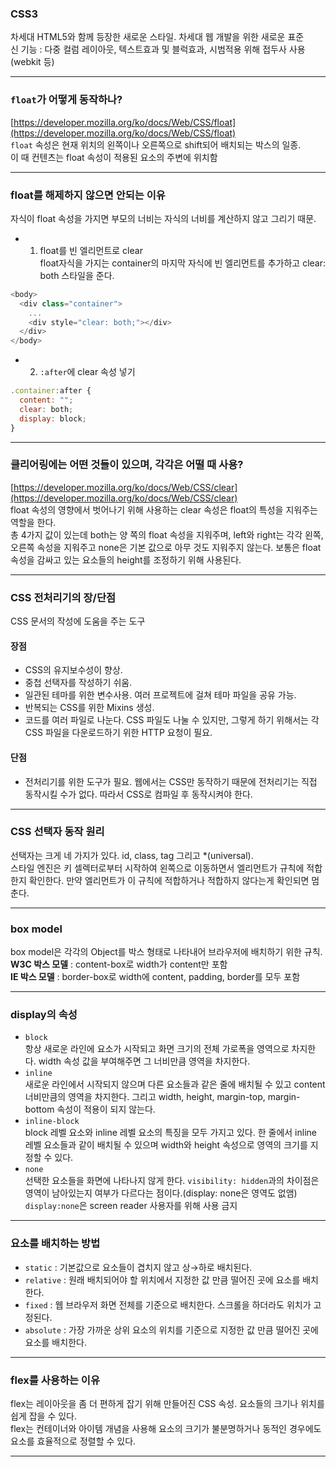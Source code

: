 ### CSS3
차세대 HTML5와 함께 등장한 새로운 스타일. 차세대 웹 개발을 위한 새로운 표준<br>
신 기능 : 다중 컬럼 레이아웃, 텍스트효과 및 블럭효과, 시범적용 위해 접두사 사용(webkit 등)
***
### `float`가 어떻게 동작하나?
[https://developer.mozilla.org/ko/docs/Web/CSS/float](https://developer.mozilla.org/ko/docs/Web/CSS/float)<br>
`float` 속성은 현재 위치의 왼쪽이나 오른쪽으로 shift되어 배치되는 박스의 일종.<br>
이 때 컨텐츠는 float 속성이 적용된 요소의 주변에 위치함
***
### float를 해제하지 않으면 안되는 이유
자식이 float 속성을 가지면 부모의 너비는 자식의 너비를 계산하지 않고 그리기 때문.
- 1) float를 빈 엘리먼트로 clear<br>
float자식을 가지는 container의 마지막 자식에 빈 엘리먼트를 추가하고 clear: both 스타일을 준다.
```javascript
<body>
  <div class="container">
    ...
    <div style="clear: both;"></div>
  </div>
</body>
```
- 2) `:after`에 clear 속성 넣기<br>
```javascript
.container:after {
  content: "";
  clear: both;
  display: block;
}
```
***
### 클리어링에는 어떤 것들이 있으며, 각각은 어떨 때 사용?
[https://developer.mozilla.org/ko/docs/Web/CSS/clear](https://developer.mozilla.org/ko/docs/Web/CSS/clear)<br>
float 속성의 영향에서 벗어나기 위해 사용하는 clear 속성은 float의 특성을 지워주는 역할을 한다.<br>
총 4가지 값이 있는데 both는 양 쪽의 float 속성을 지워주며, left와 right는 각각 왼쪽, 오른쪽 속성을 지워주고 none은 기본 값으로 아무 것도 지워주지 않는다. 보통은 float 속성을 감싸고 있는 요소들의 height를 조정하기 위해 사용된다.
***
### CSS 전처리기의 장/단점
CSS 문서의 작성에 도움을 주는 도구
#### 장점
- CSS의 유지보수성이 향상.
- 중첩 선택자를 작성하기 쉬움.
- 일관된 테마를 위한 변수사용. 여러 프로젝트에 걸쳐 테마 파일을 공유 가능.
- 반복되는 CSS를 위한 Mixins 생성.
- 코드를 여러 파일로 나눈다. CSS 파일도 나눌 수 있지만, 그렇게 하기 위해서는 각 CSS 파일을 다운로드하기 위한 HTTP 요청이 필요.
#### 단점
- 전처리기를 위한 도구가 필요. 웹에서는 CSS만 동작하기 때문에 전처리기는 직접 동작시킬 수가 없다. 따라서 CSS로 컴파일 후 동작시켜야 한다.
***
### CSS 선택자 동작 원리
선택자는 크게 네 가지가 있다. id, class, tag 그리고 *(universal).<br>
스타일 엔진은 키 셀렉터로부터 시작하여 왼쪽으로 이동하면서 엘리먼트가 규칙에 적합한지 확인한다. 만약 엘리먼트가 이 규칙에 적합하거나 적합하지 않다는게 확인되면 멈춘다.
***
### box model
box model은 각각의 Object를 박스 형태로 나타내어 브라우저에 배치하기 위한 규칙.<br>
**W3C 박스 모델** : content-box로 width가 content만 포함<br>
**IE 박스 모델** : border-box로 width에 content, padding, border를 모두 포함<br>
***
### display의 속성
- `block`<br>
항상 새로운 라인에 요소가 시작되고 화면 크기의 전체 가로폭을 영역으로 차지한다. width 속성 값을 부여해주면 그 너비만큼 영역을 차지한다.
- `inline`<br>
새로운 라인에서 시작되지 않으며 다른 요소들과 같은 줄에 배치될 수 있고 content 너비만큼의 영역을 차지한다. 그리고 width, height, margin-top, margin-bottom 속성이 적용이 되지 않는다.
- `inline-block`<br>
block 레벨 요소와 inline 레벨 요소의 특징을 모두 가지고 있다. 한 줄에서 inline 레벨 요소들과 같이 배치될 수 있으며 width와 height 속성으로 영역의 크기를 지정할 수 있다.
- `none`<br>
선택한 요소들을 화면에 나타나지 않게 한다. `visibility: hidden`과의 차이점은 영역이 남아있는지 여부가 다르다는 점이다.(display: none은 영역도 없앰) `display:none`은 screen reader 사용자를 위해 사용 금지
***
### 요소를 배치하는 방법
- `static` : 기본값으로 요소들이 겹치지 않고 상→하로 배치된다.
- `relative` : 원래 배치되어야 할 위치에서 지정한 값 만큼 떨어진 곳에 요소를 배치한다.
- `fixed` : 웹 브라우저 화면 전체를 기준으로 배치한다. 스크롤을 하더라도 위치가 고정된다.
- `absolute` : 가장 가까운 상위 요소의 위치를 기준으로 지정한 값 만큼 떨어진 곳에 요소를 배치한다.
***
### flex를 사용하는 이유
flex는 레이아웃을 좀 더 편하게 잡기 위해 만들어진 CSS 속성. 요소들의 크기나 위치를 쉽게 잡을 수 있다.<br>
flex는 컨테이너와 아이템 개념을 사용해 요소의 크기가 불분명하거나 동적인 경우에도 요소를 효율적으로 정렬할 수 있다.<br>
***

